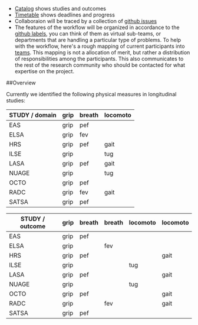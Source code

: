 

- [Catalog](./catalog.md) shows studies and outcomes
- [Timetable](./timetable.md)  shows deadlines and progress
- Collaboraion will be traced by a collection of [github issues](https://github.com/IALSA/IALSA-2015-Portland/milestones/PxP%20-%20Physical)   
- The features of the workflow will be organized in accordance to the  [github labels](../github_labels.md), you can think of them as virtual sub-teams, or departments that are handling a particular type of problems.  To help with the workflow, here's a rough mapping of current participants into [teams](../physical/teams.md). This mapping is not a allocation of merit, but rather a distribution of responsibilities among the participants. This also communicates to the rest of the research community who should be contacted for what expertise on the project.   

##Overview

Currently we identified the following physical measures in longitudinal studies:

| STUDY / domain  |grip  |breath | locomoto |   
|---|---|---|---|
| EAS  |grip   |pef   |   |  
| ELSA  |grip   |fev   |   |  
| HRS  | grip   | pef  |gait    |  
| ILSE  |grip   |   |tug   |  
| LASA  |grip   | pef  |gait    |  
| NUAGE  |grip   |   |tug   |  
| OCTO  |grip   | pef  |   |  
| RADC  |grip   | fev  |gait    |  
| SATSA  |grip   | pef  |   |  



| STUDY / outcome | grip |breath |breath  |locomoto |locomoto |   
|---|---|---|---|---|---|
| EAS  |grip|pef|   |   |    |  
| ELSA |grip|   |fev|   |    |  
| HRS  |grip|pef|   |   |gait|  
| ILSE |grip|   |   |tug|    |  
| LASA |grip|pef|   |   |gait|  
| NUAGE|grip|   |   |tug|    |   
| OCTO |grip|pef|   |   |gait| 
| RADC |grip|   |fev|   |gait|  
| SATSA|grip|pef|   |   |    | 


